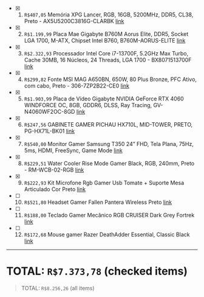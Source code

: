 - [x] 1. `R$407,05` Memória XPG Lancer, RGB, 16GB, 5200MHz, DDR5, CL38, Preto - AX5U5200C3816G-CLARBK [link][ram]

- [x] 2. `R$1.199,99` Placa Mae Gigabyte B760M Aorus Elite, DDR5, Socket LGA 1700, M-ATX, Chipset Intel B760, B760M-AORUS-ELITE [link][placa_mae]

- [x] 3. `R$2.322,93` Processador Intel Core i7-13700F, 5.2GHz Max Turbo, Cache 30MB, 16 Núcleos, 24 Threads, LGA 1700 - BX8071513700F [link][processador]

- [x] 4. `R$299,82` Fonte MSI MAG A650BN, 650W, 80 Plus Bronze, PFC Ativo, com cabo, Preto - 306-7ZP2B22-CE0 [link][fonte]

- [x] 5. `R$1.903,99` Placa de Vídeo Gigabyte NVIDIA GeForce RTX 4060 WINDFORCE OC, 8GB, GDDR6, DLSS, Ray Tracing, GV-N4060WF2OC-8GD [link][placa_video]

- [x] 6. `R$247,56` GABINETE GAMER PICHAU HX710L, MID-TOWER, PRETO, PG-HX71L-BK01 [link][gabinete]

- [x] 7. `R$540,00` Monitor Gamer Samsung T350 24” FHD, Tela Plana, 75Hz, 5ms, HDMI, FreeSync, Game Mode [link][monitor]

- [x] 8. `R$229,51` Water Cooler Rise Mode Gamer Black, RGB, 240mm, Preto - RM-WCB-02-RGB [link][water_cooler]

- [x] 9. `R$222,93` Kit Microfone Rgb Gamer Usb Tomate + Suporte Mesa Articulado Cor Preto [link][mic]

- [ ] 10. `R$521,80` Headset Gamer Fallen Pantera Wireless Preto [link][headset]

- [ ] 11. `R$188,00` Teclado Gamer Mecânico RGB CRUISER Dark Grey Fortrek [link][teclado]

- [ ] 12. `R$172,68` Mouse gamer Razer DeathAdder Essential, Classic Black [link][mouse]

---
# TOTAL: `R$7.373,78` (checked items)
> TOTAL: `R$8.256,26` (all items)

[ram]: https://www.kabum.com.br/produto/259455/memoria-xpg-lancer-rgb-16gb-5200mhz-ddr5-cl38-preto-ax5u5200c3816g-clarbk?gad_source=1
[placa_mae]: https://www.pichau.com.br/placa-mae-gigabyte-b760m-aorus-elite-ddr5-socket-lga-1700-m-atx-chipset-intel-b760-b760m-aorus-elite?gad_source=1
[processador]: https://www.kabum.com.br/produto/405763/processador-intel-core-i7-13700f-5-2ghz-max-turbo-cache-30mb-16-nucleos-24-threads-lga-1700-bx8071513700f?gad_source=1
[fonte]: https://www.kabum.com.br/produto/369658/fonte-msi-mag-a650bn-650w-80-plus-bronze-pfc-ativo-com-cabo-preto-306-7zp2b22-ce0?gad_source=1
[placa_video]: https://www.terabyteshop.com.br/produto/25235/placa-de-video-gigabyte-nvidia-geforce-rtx-4060-windforce-oc-8gbgddr6-dlss-ray-tracing-gv-n4060wf2oc-8gd?gad_source=1
[gabinete]: https://www.pichau.com.br/gabinete-gamer-pichau-hx710l-mid-tower-preto-pg-hx71l-bk01?gad_source=1
[monitor]: https://www.mercadolivre.com.br/monitor-gamer-samsung-t350-24-fhd-tela-plana-75hz-5ms-hdmi-freesync-game-mode/p/MLB17360590#polycard_client=storefronts&type=product&tracking_id=8e231052-0d3d-4a37-a95d-359e55a4daba&source=eshops&wid=MLB3402379551
[water_cooler]: https://www.kabum.com.br/produto/130043/water-cooler-rise-mode-gamer-black-rgb-240mm-preto-rm-wcb-02-rgb?gad_source=1
[mic]: https://www.mercadolivre.com.br/kit-microfone-rgb-gamer-usb-tomate-suporte-mesa-articulado-cor-preto/p/MLB25832581?item_id=MLB4159483640&from=gshop&matt_tool=36625289&matt_word=&matt_source=google&matt_campaign_id=14300459467&matt_ad_group_id=126793518156&matt_match_type=&matt_network=g&matt_device=c&matt_creative=543111991151&matt_keyword=&matt_ad_position=&matt_ad_type=pla&matt_merchant_id=735098639&matt_product_id=MLB25832581-product&matt_product_partition_id=1818115212465&matt_target_id=aud-1966919989813:pla-1818115212465&cq_src=google_ads&cq_cmp=14300459467&cq_net=g&cq_plt=gp&cq_med=pla&gad_source=1
[headset]: https://www.fallenstore.com.br/produto/883-headset-gamer-fallen-pantera-wireless-preto?gad_source=1
[teclado]: https://www.amazon.com.br/Teclado-Gamer-Mec%C3%A2nico-CRUISER-Fortrek/dp/B08HVD1R9V/ref=asc_df_B08HVD1R9V/?hvadid=379726010793&hvpos=&hvnetw=g&hvrand=16588036608740604502&hvpone=&hvptwo=&hvqmt=&hvdev=c&hvdvcmdl=&hvlocint=&hvlocphy=9100575&hvtargid=pla-1406284000795&psc=1&mcid=f15be8728048370b9f80d089b687445c
[mouse]: https://www.amazon.com.br/dp/B094PS5RZQ?ref_=cm_sw_r_apin_dp_N2GP1D630KXPKSMKJVHB&language=pt-BR
